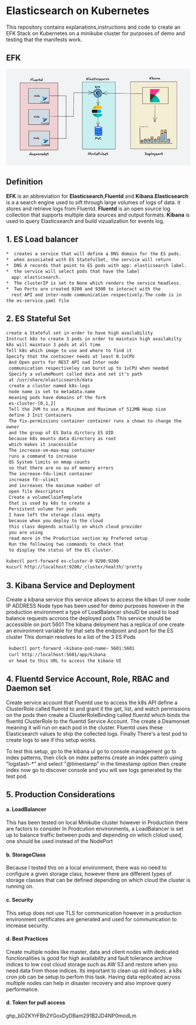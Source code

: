 # Elasticsearch on Kubernetes

This repository contains explanations,instructions and code to create an EFK Stack on Kubernetes on a minikube cluster for
purposes of demo and testing that the manifests work.
## EFK
![My Image](EFK.jpg)
## Definition
 **EFK** is an abbreviation for **Elasticsearch**,**Fluentd** and **Kibana**.**Elasticsearch** is a a search engine used to sift
 through large volumes of logs of data. it stores and retrieve logs from Fluentd.
 **Fluentd** is an open source log collection that supports multiple
 data sources and output formats. **Kibana** is used to query Elasticsearch and build vizualization for events log.
 ## 1. ES Load balancer
    *  creates a service that will define a DNS domain for the ES pods.
    *  when associated with ES StatefulSet, the service will return
    *  DNS A records that point to ES pods with app: elasticsearch label.
    *  the service will select pods that have the label
      app: elasticsearch.
    *  The clusterIP is set to None which renders the service headless.
    *  Two Ports are created 9200 and 9300 to interact with the
      rest API and inter-node communication respectively.The code is in the es-service.yaml file
  ## 2. ES Stateful Set 
    create a Stateful set in order to have high availability 
    Instruct k8s to create 3 pods in order to maintain high availabilty
    k8s will maintain 3 pods at all time
    Tell k8s which image to use and where to find it
    Specify that the container needs at least 0.1vCPU
     And Open ports for REST API nad Inter node
     communication respectiveley can burst up to 1vCPU when needed
     Specify a volumeMount called data and set it's path
     at /usr/share/elasticsearch/data
     create a cluster named k8s-logs
     node name is set to metadata.name
     meaning pods have domains of the form
     es-cluster-[0,1,2]
     Tell the JVM to use a Minimum and Maximum of 512MB Heap size
     define 3 Init Containers
     The fix-permissions container container runs a chown to change the owner
     and the group of ES Data dirctory ES UID
     because k8s mounts data directory as root
     which makes it inacessible
     The increase-vm-max-map container
     runs a command to increase
     OS System limits on mmap counts 
     so that there are no ou of memory errors
     The increase-fdu-limit container
     increase fd--ulimit
     and increases the maximum number of
     open file descriptors
     Create a volumeClaimTemplate
     that is used by k8s to create a 
     Persistent volume for pods 
     I have left the storage class empty
     because when you deploy to the cloud 
     this class depends actually on which cloud provider
     you are using 
     read more in the Production section my Prefered setup
     Run the following two commands to check that
     to display the status of the ES cluster.

```bash
kubectl port-forward es-cluster-0 9200:9200
kucurl http://localhost:9200/_cluster/health/?pretty

```
  ## 3. Kibana Service and Deployment
  Create a kibana service
  this service allows to access
  the kiban UI over node IP ADDRESS
  Node type has been used for demo purposes
  however in the production environment
  a type of LoadBalancer shoulD be used
  to load balance requests accroos the deployed pods
  This service should be accessible on port 5601
  The kibana deloyment has a replica of one 
  create an environment variable for
  that sets the endpoint and port
  for the ES cluster
  This domain resolves to a list of
   the 3 ES Pods

  ```bash
   kubectl port-forward <kibana-pod-name> 5601:5601
   curl http://localhost:5601/app/kibana
   or head to this URL to access the kibana UI

```
## 4. Fluentd Service Account, Role, RBAC and Daemon set
   Create service account that Fluentd 
   use to access the k8s API
   define a ClusterRole called fluentd to and grant it the get, list, and watch permissions on the pods
   then create a ClusterRoleBinding called fluentd which binds the fluentd ClusterRole to the fluentd Service Account.
   The create a Deamonset meaning it will run on each pod 
   in the cluster.
   Fluentd uses these Elasticsearch values to ship the collected logs.
   Finally There's a test pod to create logs
   to see if this setup works.

   To test this setup, go to the kibana uI
   go to console management 
   go to index patterns, then click on index patterns
   create an index pattern using "logstash-*"
   and select "@timestamp" in the timestamp option
   then create index
   now go to discover console
   and you will see logs generated by the test pod.
## 5. Production Considerations
  #### a. LoadBalancer
  This has been tested on local Minikube cluster
  however in Production there are factors to consider
  In Prodcution environments, a LoadBalancer is set up
  to balance traffic between pods and depending on which 
  clolud used, one should be used instead of the NodePort

  #### b. StorageClass
  Because I tested this on a local environment, there was
  no need to configure a given storage class, however there 
  are different types of storage classes that
  can be defined depending
  on which cloud the cluster is running on.
  #### c. Security
  This setup does not use TLS for communication
  however in a production environment certificates are
  generated and used for communication to increase security.
  #### d. Best Practices
  Create multiple nodes like master, data and client nodes with dedicated functionalities is good for high availability and fault tolerance
  archive indices to low cost cloud storage such as AW S3 and restore when you need data from those indices.
  Its important to clean up old indices. a k8s cron job 
  can be setup to perfom this task.
  Having data replicated across multiple nodes can help in disaster recovery and also improve query performance.
  #### d. Token for pull access
  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





